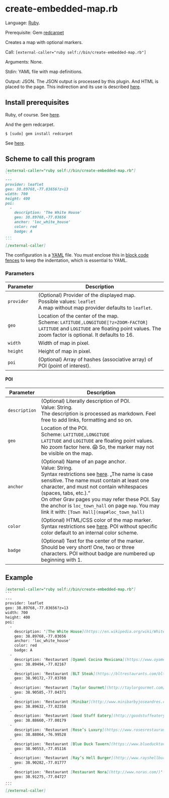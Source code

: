 # create-embedded-map.rb

Language: [Ruby](https://www.ruby-lang.org/).

Prerequisite: Gem [redcarpet](https://github.com/vmg/redcarpet)

Creates a map with optional markers.

Call: `[external-caller="ruby self://bin/create-embedded-map.rb"]`

Arguments: None.

Stdin: YAML file with map definitions.

Output: JSON. The JSON output is processed by this plugin. And HTML is placed to the page. This indirection and its use is described [here](../README.md#return-json).

## Install prerequisites

Ruby, of course. See [here](https://www.ruby-lang.org/en/documentation/installation/).

And the gem redcarpet.

```
$ [sudo] gem install redcarpet
```

See [here](https://github.com/vmg/redcarpet#you-can-totally-install-it-as-a-gem).

## Scheme to call this program

~~~md
[external-caller="ruby self://bin/create-embedded-map.rb"]
```
---
provider: leaflet
geo: 38.89768,-77.03656?z=13
width: 700
height: 400
poi:
  -
    description: 'The White House'
    geo: 38.89768,-77.03656
    anchor: 'loc_white_house'
    color: red
    badge: A
...
```
[/external-caller]
~~~

The configuration is a [YAML](https://yaml.org/) file. You must enclose this in [block code fences](https://learn.getgrav.org/16/content/markdown#block-code-fences) to keep the indentation, which is essential to YAML.

### Parameters

| Parameter  | Description                                                  |
| ---------- | ------------------------------------------------------------ |
| `provider` | (Optional) Provider of the displayed map.<br />Possible values: `leaflet`<br />A map without map provider defaults to `leaflet`. |
| `geo`      | Location of the center of the map.<br />Scheme: `LATITUDE,LONGITUDE[?z=ZOOM-FACTOR]`<br />`LATITUDE` and `LOGITUDE` are floating point values. The zoom factor is optional. It defaults to 16. |
| `width`    | Width of map in pixel.                                       |
| `height`   | Height of map in pixel.                                      |
| `poi`      | (Optional) Array of hashes (associative array) of POI (point of interest). |

#### POI

| Parameter     | Description                                                  |
| ------------- | ------------------------------------------------------------ |
| `description` | (Optional) Literally description of POI.<br />Value: String.<br />The description is processed as markdown. Feel free to add links, formatting and so on. |
| `geo`         | Location of the POI.<br />Scheme: `LATITUDE,LONGITUDE`<br />`LATITUDE` and `LOGITUDE` are floating point values. No zoom factor here. 😱 So, the marker may not be visible on the map. |
| `anchor`      | (Optional) Name of an page anchor.<br />Value: String.<br />Syntax restrictions see [here](https://www.w3schools.com/hTML/html_id.asp). „The name is case sensitive. The name must contain at least one   character, and must not contain whitespaces (spaces, tabs,   etc.).“<br />On other Grav pages you may refer these POI. Say the anchor is `loc_town_hall` on page `map`. You may link it with:  `[Town Hall](map#loc_town_hall)` |
| `color`       | (Optional) HTML/CSS color of the map marker. Syntax restrictions see [here](https://www.w3schools.com/CSSref/pr_text_color.asp). POI without specific color default to an internal color scheme. |
| `badge`       | (Optional) Text for the center of the marker. Should be very short! One, two or three characters. POI without badge are numbered up beginning with 1. |

## Example

```md
[external-caller="ruby self://bin/create-embedded-map.rb"]
​```
---
provider: leaflet
geo: 38.89768,-77.03656?z=13
width: 700
height: 400
poi:
  -
    description: '[The White House](https://en.wikipedia.org/wiki/White_House), Washington, D.C.'
    geo: 38.89768,-77.03656
    anchor: 'loc_white_house'
    color: red
    badge: A
  -
    description: 'Restaurant [Oyamel Cocina Mexicana](https://www.oyamel.com/)'
    geo: 38.89494,-77.02167
  -
    description: 'Restaurant [BLT Steak](https://bltrestaurants.com/blt-steak/washington-d-c/)'
    geo: 38.90172,-77.03760
  -
    description: 'Restaurant [Taylor Gourmet](http://taylorgourmet.com/)'
    geo: 38.90585,-77.04371
  -
    description: 'Restaurant [Minibar](http://www.minibarbyjoseandres.com/minibar/)'
    geo: 38.89632,-77.02358
  -
    description: 'Restaurant [Good Stuff Eatery](http://goodstuffeatery.com/locations/capitol-hill)'
    geo: 38.88660,-77.00179
  -
    description: 'Restaurant [Rose’s Luxury](https://www.rosesrestaurantgroupdc.com/)'
    geo: 38.88064,-76.99528
  -
    description: 'Restaurant [Blue Duck Tavern](https://www.blueducktavern.com/?src=vanity_blueducktavern.com)'
    geo: 38.90553,-77.05116
  -
    description: 'Restaurant [Ray’s Hell Burger](http://www.rayshellburger.com/)'
    geo: 38.90282,-77.01777
  -
    description: 'Restaurant [Restaurant Nora](http://www.noras.com/)'
    geo: 38.91275,-77.04727
...
​```
[/external-caller]
```
